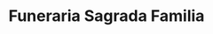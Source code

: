 ---
title: "Funeraria Sagrada Familia"
url: /albania/funeraria-sagrada-familia/
shop: Bestattungen
---
